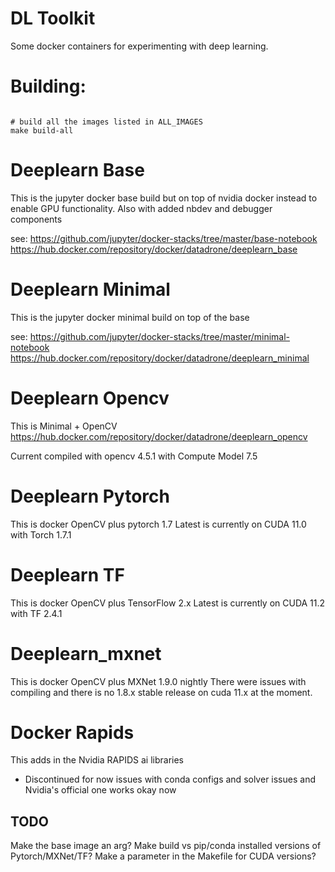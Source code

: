 # DL Toolkit

Some docker containers for experimenting with deep learning.

# Building:

```{bash}

# build all the images listed in ALL_IMAGES
make build-all

```

# Deeplearn Base

This is the jupyter docker base build but on top of nvidia docker instead to enable GPU functionality. Also with added nbdev and debugger components

see: https://github.com/jupyter/docker-stacks/tree/master/base-notebook
https://hub.docker.com/repository/docker/datadrone/deeplearn_base


# Deeplearn Minimal

This is the jupyter docker minimal build on top of the base

see: https://github.com/jupyter/docker-stacks/tree/master/minimal-notebook
https://hub.docker.com/repository/docker/datadrone/deeplearn_minimal


# Deeplearn Opencv

This is Minimal + OpenCV
https://hub.docker.com/repository/docker/datadrone/deeplearn_opencv

Current compiled with opencv 4.5.1  with Compute Model 7.5

# Deeplearn Pytorch

This is docker OpenCV plus pytorch 1.7
Latest is currently on CUDA 11.0 with Torch 1.7.1
# Deeplearn TF

This is docker OpenCV plus TensorFlow 2.x
Latest is currently on CUDA 11.2 with TF 2.4.1

# Deeplearn_mxnet

This is docker OpenCV plus MXNet 1.9.0 nightly
There were issues with compiling and there is no 1.8.x stable release on cuda 11.x at the moment.

# Docker Rapids

This adds in the Nvidia RAPIDS ai libraries
- Discontinued for now issues with conda configs and solver issues and Nvidia's official one works okay now

## TODO

Make the base image an arg?
Make build vs pip/conda installed versions of Pytorch/MXNet/TF?
Make a parameter in the Makefile for CUDA versions?